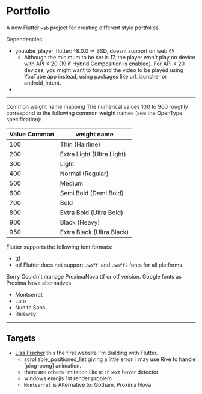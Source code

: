 # Portfolio

<!-- 
[![Flutter Responsive](https://img.shields.io/badge/flutter-responsive-brightgreen.svg?style=flat-square)](https://github.com/Codelessly/ResponsiveFramework) -->


A new Flutter ``web`` project for creating different style portfolios.

Dependencies:
- youtube_player_flutter: ^8.0.0 => BSD, doesnt support on web 😓
  - Although the minimum to be set is 17, the player won't play on device with API < 20 (19 if Hybrid Composition is enabled). For API < 20 devices, you might want to forward the video to be played using YouTube app instead, using packages like url_launcher or android_intent.
- 



---------
Common weight name mapping
The numerical values 100 to 900 roughly correspond to the following common weight names (see the OpenType specification):


|Value	Common | weight name |
|----|---------|
|100 |	Thin (Hairline) |
|200 |	Extra Light (Ultra Light) |
|300 |	Light |
|400 |	Normal (Regular) |
|500 |	Medium |
|600 |	Semi Bold (Demi Bold) |
|700 |	Bold |
|800 |	Extra Bold (Ultra Bold) |
|900 |	Black (Heavy) |
|950| Extra Black (Ultra Black) |

Flutter supports the following font formats:

* ttf
* otf
Flutter does not support ``.woff ``and ``.woff2`` fonts for all platforms.

Sorry Couldn't manage ProximaNova ttf or otf version. Google fonts as Proxima Nova alternatives
- Montserrat
- Lato
- Nunito Sans
- Raleway



-----------


## Targets
 -  [Lisa Fischer](http://www.lisasuefischer.com/)
   this the first website I'm Building with Flutter.
    - scrollable_positioned_list giving a little error. I may use Rive to handle [ping-pong] animation.  
    - there are others limitation like `RichText` hover detector. 
    - windows emojis 1st render problem
    - ``Montserrat`` is Alternative to: Gotham, Proxima Nova
  
